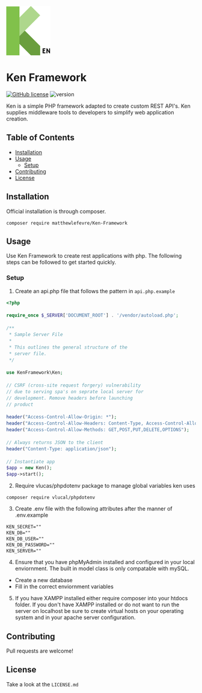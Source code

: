 ![Ken Framework Logo](https://github.com/matthewLeFevre/Ken-Framework/blob/master/Ken%20Logo.png)

# Ken Framework

[![GitHub license](https://img.shields.io/github/license/Naereen/StrapDown.js.svg)](https://github.com/matthewLeFevre/Ken-Framework/blob/master/LICENSE) ![version](https://img.shields.io/badge/version-0.8.0-green.svg)

Ken is a simple PHP framework adapted to create custom REST API's. Ken supplies middleware tools to developers to simplify web application creation.

## Table of Contents

- [Installation](#user-content-installation)
- [Usage](#user-content-usage)
  - [Setup](#user-content-setup)
- [Contributing](#user-content-contributing)
- [License](#user-content-license)

## Installation

Official installation is through composer.

```
composer require matthewlefevre/Ken-Framework
```

## Usage

Use Ken Framework to create rest applications with php. The following steps can be followed to get started quickly.

### Setup

1. Create an api.php file that follows the pattern in `api.php.example`

```php
<?php

require_once $_SERVER['DOCUMENT_ROOT'] . '/vendor/autoload.php';

/**
 * Sample Server File
 *
 * This outlines the general structure of the
 * server file.
 */

use KenFramework\Ken;

// CSRF (cross-site request forgery) vulnerability
// due to serving spa's on seprate local server for
// development. Remove headers before launching
// product

header("Access-Control-Allow-Origin: *");
header("Access-Control-Allow-Headers: Content-Type, Access-Control-Allow-Headers, Authorization, X-Requested-With");
header("Access-Control-Allow-Methods: GET,POST,PUT,DELETE,OPTIONS");

// Always returns JSON to the client
header("Content-Type: application/json");

// Instantiate app
$app = new Ken();
$app->start();
```

2. Require vlucas/phpdotenv package to manage global variables ken uses

```
composer require vlucal/phpdotenv
```

3. Create .env file with the following attributes after the manner of .env.example

```
KEN_SECRET=""
KEN_DB=""
KEN_DB_USER=""
KEN_DB_PASSWORD=""
KEN_SERVER=""
```

4. Ensure that you have phpMyAdmin installed and configured in your local enviornment. The built in model class is only compatable with mySQL.

- Create a new database
- Fill in the correct enviornment variables

5. If you have XAMPP installed either require composer into your htdocs folder. If you don't have XAMPP installed or do not want to run the server on localhost be sure to create virtual hosts on your operating system and in your apache server configuration.

## Contributing

Pull requests are welcome!

## License

Take a look at the `LICENSE.md`

